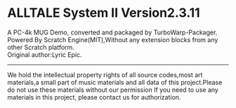 # ALLTALE System II Version2.3.11

A PC-4k MUG Demo, converted and packaged by TurboWarp-Packager.    
Powered By Scratch Engine(MIT),Without any extension blocks from any other Scratch platform.       
Original author:Lyric Epic.      

----

We hold the intellectual property rights of all source codes,most art materials,a small part of music materials and all data of this project.Please do not use these materials without our permission If you need to use any materials in this project, please contact us for authorization.     

